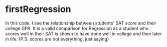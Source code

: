 # firstRegression

In this code, I see the relationship between students' SAT score and their college GPA. It is a valid comparison for Regression as a student who scores well in their SAT is shown to have done well in college and then later in life. (P.S. scores are not everything, just saying)
